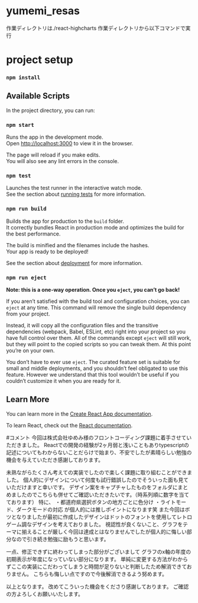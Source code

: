 # yumemi_resas
作業ディレクトリは./react-highcharts
作業ディレクトリから以下コマンドで実行

# project setup
### `npm install`

## Available Scripts

In the project directory, you can run:

### `npm start`

Runs the app in the development mode.\
Open [http://localhost:3000](http://localhost:3000) to view it in the browser.

The page will reload if you make edits.\
You will also see any lint errors in the console.

### `npm test`

Launches the test runner in the interactive watch mode.\
See the section about [running tests](https://facebook.github.io/create-react-app/docs/running-tests) for more information.

### `npm run build`

Builds the app for production to the `build` folder.\
It correctly bundles React in production mode and optimizes the build for the best performance.

The build is minified and the filenames include the hashes.\
Your app is ready to be deployed!

See the section about [deployment](https://facebook.github.io/create-react-app/docs/deployment) for more information.

### `npm run eject`

**Note: this is a one-way operation. Once you `eject`, you can’t go back!**

If you aren’t satisfied with the build tool and configuration choices, you can `eject` at any time. This command will remove the single build dependency from your project.

Instead, it will copy all the configuration files and the transitive dependencies (webpack, Babel, ESLint, etc) right into your project so you have full control over them. All of the commands except `eject` will still work, but they will point to the copied scripts so you can tweak them. At this point you’re on your own.

You don’t have to ever use `eject`. The curated feature set is suitable for small and middle deployments, and you shouldn’t feel obligated to use this feature. However we understand that this tool wouldn’t be useful if you couldn’t customize it when you are ready for it.

## Learn More

You can learn more in the [Create React App documentation](https://facebook.github.io/create-react-app/docs/getting-started).

To learn React, check out the [React documentation](https://reactjs.org/).


#コメント
今回は株式会社ゆめみ様のフロントコーディング課題に着手させていただきました。
Reactでの開発の経験が2ヶ月弱と浅いこともありtypescriptの記述についてもわからないことだらけで始まり、不安でしたが素晴らしい勉強の機会を与えていただき感謝しております。

未熟ながらたくさん考えての実装でしたので楽しく課題に取り組むことができました。
個人的にデザインについて何度も試行錯誤したのでそういった面も見ていただけますと幸いです。
デザイン案をキャプチャしたものをフォルダにまとめましたのでこちらも併せてご確認いただきたいです。（時系列順に数字を当てております）
特に、
・都道府県選択ボタンの地方ごとに色分け
・ライトモード、ダークモードの対応
が個人的には推しポイントになります笑
また今回はボツとなりましたが最初に作成したデザインはドットのフォントを使用してレトロゲーム調なデザインを考えておりました。
視認性が良くないこと、グラフをテーマに揃えることが厳しく今回は達成とはなりませんでしたが個人的に悔しい部分なので引き続き勉強に励もうと思います。

一点、修正できずに終わってしまった部分がございまして
グラフのx軸の年度の初期表示が年度になっていない部分になります。
単純に変更する方法がわからずここの実装にこだわってしまうと時間が足りないと判断したため解消できておりません。
こちらも悔しい点ですので今後解消できるよう努めます。

以上となります。
改めてこういった機会をくださり感謝しております。
ご確認の方よろしくお願いいたします。